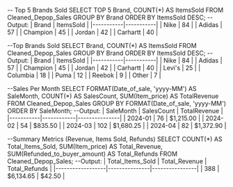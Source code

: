 -- Top 5 Brands Sold
SELECT TOP 5 Brand, COUNT(*) AS ItemsSold
FROM Cleaned_Depop_Sales
GROUP BY Brand
ORDER BY ItemsSold DESC;
--Output:
| Brand     | ItemsSold |
|-----------|-----------|
| Nike      | 84        |
| Adidas    | 57        |
| Champion  | 45        |
| Jordan    | 42        |
| Carhartt  | 40        |


--Top Brands Sold
SELECT Brand, COUNT(*) AS ItemsSold
FROM Cleaned_Depop_Sales
GROUP BY Brand
ORDER BY ItemsSold DESC;
--Output:
| Brand     | ItemsSold |
|-----------|-----------|
| Nike      | 84        |
| Adidas    | 57        |
| Champion  | 45        |
| Jordan    | 42        |
| Carhartt  | 40        |
| Levi's    | 25        |
| Columbia  | 18        |
| Puma      | 12        |
| Reebok    | 9         |
| Other     | 7         |


--Sales Per Month 
SELECT 
	FORMAT(Date_of_sale, 'yyyy-MM') AS SaleMonth,
	COUNT(*) AS SalesCount,
	SUM(Item_price) AS TotalRevenue
FROM Cleaned_Depop_Sales
GROUP BY FORMAT(Date_of_sale, 'yyyy-MM')
ORDER BY SaleMonth;
--Output: 
| SaleMonth | SalesCount | TotalRevenue |
|-----------|------------|---------------|
| 2024-01   | 76         | $1,215.00     |
| 2024-02   | 54         | $835.50       |
| 2024-03   | 102        | $1,680.25     |
| 2024-04   | 82         | $1,372.90     |


--Summary Metrics (Revenue, Items Sold, Refunds)
SELECT
	COUNT(*) AS Total_Items_Sold,
	SUM(Item_price) AS Total_Revenue,
	SUM(Refunded_to_buyer_amount) AS Total_Refunds
FROM Cleaned_Depop_Sales;
--Output:
| Total_Items_Sold | Total_Revenue | Total_Refunds |
|------------------|---------------|----------------|
| 388              | $6,134.65     | $42.50         |
